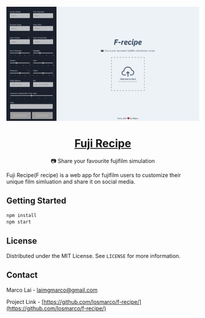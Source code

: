 <div align="center">
  
![fujifilm recipe screenshot](src/assets/Screenshot_fujifilm_recipe.png)

# [Fuji Recipe](https://www.fujirecipe.com)

📷 Share your favourite fujifilm simulation
</div>

Fuji Recipe(F recipe) is a web app for fujifilm users  to customize their unique film simluation and share it on social media.


## Getting Started

```sh
npm install
npm start
```

## License

Distributed under the MIT License. See `LICENSE` for more information.

## Contact

Marco Lai - laimgmarco@gmail.com

Project Link - [https://github.com/losmarco/f-recipe/](https://github.com/losmarco/f-recipe/)
